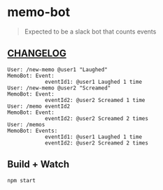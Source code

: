 # memo-bot

> Expected to be a slack bot that counts events

## [CHANGELOG](https://github.com/strdr4605/memo-bot/blob/master/CHANGELOG.md)

```text
User: /new-memo @user1 "Laughed"
MemoBot: Event:
            eventId1: @user1 Laughed 1 time
User: /new-memo @user2 "Screamed"
MemoBot: Event:
            eventId2: @user2 Screamed 1 time
User: /memo eventId2
MemoBot: Event:
            eventId2: @user2 Screamed 2 times
User: /memos
MemoBot: Events:
            eventId1: @user1 Laughed 1 time
            eventId2: @user2 Screamed 2 times
```

## Build + Watch

```bash
npm start
```
